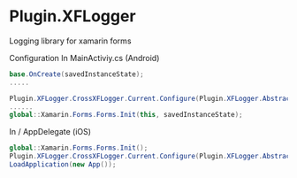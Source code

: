 # Plugin.XFLogger
Logging library for xamarin forms


Configuration
In MainActiviy.cs (Android)
```C#
base.OnCreate(savedInstanceState);
.....

Plugin.XFLogger.CrossXFLogger.Current.Configure(Plugin.XFLogger.Abstractions.LogTimeOption.DateTimeNow, "applicationLog.log", 3, 1024, Plugin.XFLogger.Abstractions.LogLevel.Info, true);
......
global::Xamarin.Forms.Forms.Init(this, savedInstanceState);

```

In  / AppDelegate (iOS)
```C#
global::Xamarin.Forms.Forms.Init();
Plugin.XFLogger.CrossXFLogger.Current.Configure(Plugin.XFLogger.Abstractions.LogTimeOption.DateTimeNow, "applicationLog.log", 3, 1024, Plugin.XFLogger.Abstractions.LogLevel.Info, true);
LoadApplication(new App());
```
